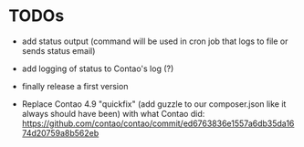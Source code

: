# TODOs

* add status output (command will be used in cron job that logs to file or sends status email)
* add logging of status to Contao's log (?)
* finally release a first version

* Replace Contao 4.9 "quickfix" (add guzzle to our composer.json like it always should have been)
  with what Contao did: https://github.com/contao/contao/commit/ed6763836e1557a6db35da1674d20759a8b562eb
